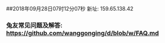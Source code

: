 ##2018年09月28日07时12分07秒 新址: 159.65.138.42
### 兔友常见问题及解答: https://github.com/wanggonging/d/blob/w/FAQ.md
